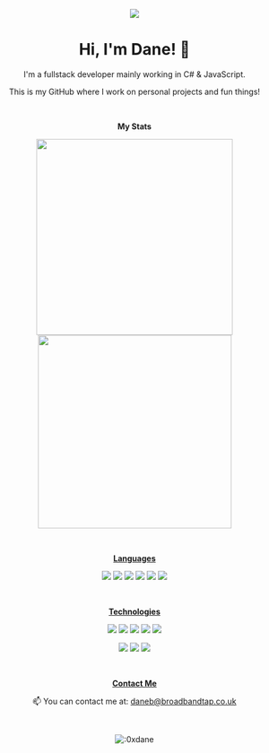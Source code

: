 <p align='center'>
    <img src="https://i.ppy.sh/961d896ce9baf53bd2ed17f897f9c72d297fb3bc/68747470733a2f2f7374617469632e77696b69612e6e6f636f6f6b69652e6e65742f706f6b656d6f6e2f696d616765732f332f33642f4d696d696b79755f53532e6769662f7265766973696f6e2f6c61746573743f63623d3230323030313038323335333231" />
</p>

<h1 align='center'>
  Hi, I'm Dane! 👋
</h1>

<p align='center'>
  I'm a fullstack developer mainly working in C# & JavaScript.
</p>
<p align='center'>
  This is my GitHub where I work on personal projects and fun things!
</p>

<br>

<p align='center'>
  <b>My Stats</b>
</p>

<p align='center'>
  <a href="#"><img src="https://github-readme-stats.vercel.app/api?username=0xdane&show_icons=true&count_private=true&theme=tokyonight" width="350"></a>
  <a href="#"><img src="https://github-readme-stats.vercel.app/api/top-langs/?username=0xdane&layout=compact&theme=tokyonight" width="345"></a>
</p>

<br>

<p align='center'>
  <b><u>Languages</u></b>
</p>

<p align='center'>
  <a><img src="https://img.shields.io/badge/C%23-239120?style=for-the-badge&logo=c-sharp&logoColor=white"></a>
  <a><img src="https://img.shields.io/badge/JavaScript-323330?style=for-the-badge&logo=javascript&logoColor=F7DF1E"></a>
  <a><img src="https://img.shields.io/badge/TypeScript-007ACC?style=for-the-badge&logo=typescript&logoColor=white"></a>
  <a><img src="https://img.shields.io/badge/HTML5-E34F26?style=for-the-badge&logo=html5&logoColor=white"></a>
  <a><img src="https://img.shields.io/badge/CSS3-1572B6?style=for-the-badge&logo=css3&logoColor=white"></a>
  <a><img src="https://img.shields.io/badge/powershell-5391FE?style=for-the-badge&logo=powershell&logoColor=white"></a>

</p>

<br>

<p align='center'>
  <b><u>Technologies</u></b>
</p>

<p align='center'>
  <a><img src="https://img.shields.io/badge/Docker-2CA5E0?style=for-the-badge&logo=docker&logoColor=white"></a>
  <a><img src="https://img.shields.io/badge/kubernetes-326ce5.svg?&style=for-the-badge&logo=kubernetes&logoColor=white"></a>
  <a><img src="https://img.shields.io/badge/Node%20js-339933?style=for-the-badge&logo=nodedotjs&logoColor=white"></a>
  <a><img src="https://img.shields.io/badge/Terraform-7B42BC?style=for-the-badge&logo=terraform&logoColor=white"></a>
  <a><img src="https://img.shields.io/badge/Insomnia-5849be?style=for-the-badge&logo=Insomnia&logoColor=white"></a>
</p>
<p align='center'>
  <a><img src="https://img.shields.io/badge/microsoft%20azure-0089D6?style=for-the-badge&logo=microsoft-azure&logoColor=white"></a>
  <a><img src="https://img.shields.io/badge/Amazon_AWS-FF9900?style=for-the-badge&logo=amazonaws&logoColor=white"></a>
  <a><img src="https://img.shields.io/badge/Cloudflare-F38020?style=for-the-badge&logo=Cloudflare&logoColor=white"></a>
</p>

<br>

<p align='center'>
  <b><u>Contact Me</u></b>
</p>

<p align='center'>
  📫 You can contact me at: <a href="mailto:daneb@broadbandtap.co.uk">daneb@broadbandtap.co.uk</a>
</p>

<br>

<p align='center'>
    <img src="https://moe-counter.glitch.me/get/@0xdane?theme=moebooru" alt=":0xdane" />
</p>




<!---
tfwdane/tfwdane is a ✨ special ✨ repository because its `README.md` (this file) appears on your GitHub profile.
You can click the Preview link to take a look at your changes.
--->
